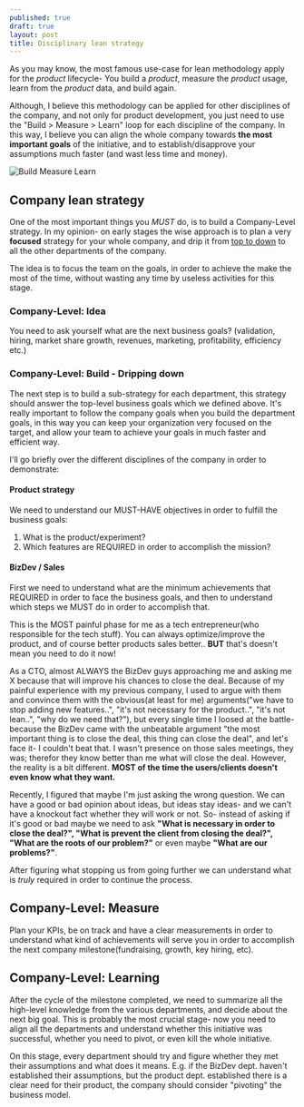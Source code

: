 ```yaml
---
published: true
draft: true
layout: post
title: Disciplinary lean strategy
---
```

As you may know, the most famous use-case for lean methodology apply for the _product_ lifecycle-
You build a *product*, measure the *product* usage, learn from the *product* data, and build again.

Although, I believe this methodology can be applied for other disciplines of the company, and not only for product
development, you just need to use the "Build > Measure > Learn" loop for each discipline of the company.
In this way, I believe you can align the whole company towards **the most important goals** of the initiative, and to
establish/disapprove your assumptions much faster (and wast less time and money).

<img src="http://www.cu-tcdc.com/wp-content/uploads/2014/07/Diagrame-031.jpg" alt="Build Measure Learn"
    style="max-height: 400px;" /><br />

 
## Company lean strategy
One of the most important things you *MUST* do, is to build a Company-Level strategy. In my opinion- on early stages the
wise approach is to plan a very **focused** strategy for your whole company, and drip it from
[top to down](https://en.wikipedia.org/wiki/Top-down_and_bottom-up_design) to all the other departments of the company.

The idea is to focus the team on the goals, in order to achieve the make the most of the time, without wasting any time
by useless activities for this stage.

### Company-Level: Idea
You need to ask yourself what are the next business goals? (validation, hiring, market share growth, revenues, marketing,
profitability, efficiency etc.)

### Company-Level: Build - Dripping down
The next step is to build a sub-strategy for each department, this strategy should answer the top-level business goals
which we defined above. It's really important to follow the company goals when you build the department goals, in this
way you can keep your organization very focused on the target, and allow your team to achieve your goals in much faster
and efficient way.

I'll go briefly over the different disciplines of the company in order to demonstrate:

#### Product strategy
We need to understand our MUST-HAVE objectives in order to fulfill the business goals:

1. What is the product/experiment?
1. Which features are REQUIRED in order to accomplish the mission?

#### BizDev / Sales
First we need to understand what are the minimum achievements that REQUIRED in order to face the business goals, and then
to understand which steps we MUST do in order to accomplish that.

This is the MOST painful phase for me as a tech entrepreneur(who responsible for the tech stuff). You can always
optimize/improve the product, and of course better products sales better.. **BUT** that's doesn't mean you need to do it
now!

As a CTO, almost ALWAYS the BizDev guys approaching me and asking me X because that will improve his chances to close the
deal. Because of my painful experience with my previous company, I used to argue with them and convince them with the
obvious(at least for me) arguments("we have to stop adding new features..", "it's not necessary for the product..", "it's
not lean..", "why do we need that?"), but every single time I loosed at the battle- because the BizDev came with the
unbeatable argument "the most important thing is to close the deal, this thing can close the deal", and let's face it-
I couldn't beat that. I wasn't presence on those sales meetings, they was; therefor they know better than me what will
close the deal. However, the reality is a bit different. **MOST of the time the users/clients doesn't even know what
they want.**

Recently, I figured that maybe I'm just asking the wrong question. We can have a good or bad opinion about ideas, but ideas
stay ideas- and we can't have a knockout fact whether they will work or not. So- instead of asking if it's good or bad
maybe we need to ask **"What is necessary in order to close the deal?", "What is prevent the client from closing the
deal?", "What are the roots of our problem?"** or even maybe **"What are our problems?"**.

After figuring what stopping us from going further we can understand what is *truly* required in order to continue the
process.


## Company-Level: Measure
Plan your KPIs, be on track and have a clear measurements in order to understand what kind of achievements will serve you
in order to accomplish the next company milestone(fundraising, growth, key hiring, etc).

## Company-Level: Learning
After the cycle of the milestone completed, we need to summarize all the high-level knowledge from the various departments,
and decide about the next big goal. This is probably the most crucial stage- now you need to align all the departments
and understand whether this initiative was successful, whether you need to pivot, or even kill the whole initiative.

On this stage, every department should try and figure whether they met their assumptions and what does it means.
E.g. if the BizDev dept. haven't established their assumptions, but the product dept. established there is a clear need
for their product, the company should consider "pivoting" the business model.